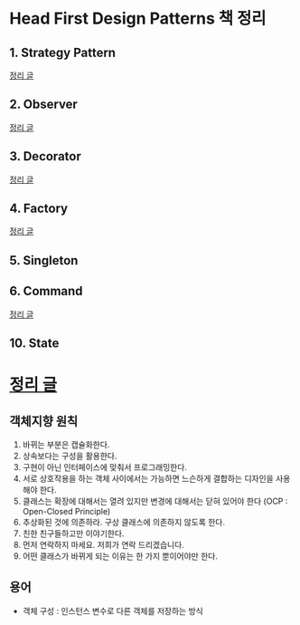 # Head First Design Patterns 책 정리

## 1. Strategy Pattern

[정리 글](posting/1_Strategy_Pattern.md)

## 2. Observer

[정리 글](posting/2_Observer.md)

## 3. Decorator

[정리 글](posting/3_Decorator.md)

## 4. Factory

[정리 글](posting/4_Factory.md)

## 5. Singleton

## 6. Command

[정리 글](posting/6_Command.md)

## 10. State

# [정리 글](posting/10_State.md)

## 객체지향 원칙

1. 바뀌는 부분은 캡슐화한다.
2. 상속보다는 구성을 활용한다.
3. 구현이 아닌 인터페이스에 맞춰서 프로그래밍한다.
4. 서로 상호작용을 하는 객체 사이에서는 가능하면 느슨하게 결합하는 디자인을 사용해야 한다.
5. 클래스는 확장에 대해서는 열려 있지만 변경에 대해서는 닫혀 있어야 한다 (OCP : Open-Closed Principle)
6. 추상화된 것에 의존하라. 구상 클래스에 의존하지 않도록 한다.
7. 친한 친구들하고만 이야기한다.
8. 먼저 연락하지 마세요. 저희가 연락 드리겠습니다.
9. 어떤 클래스가 바뀌게 되는 이유는 한 가지 뿐이어야만 한다.

## 용어
- 객체 구성 : 인스턴스 변수로 다른 객체를 저장하는 방식

